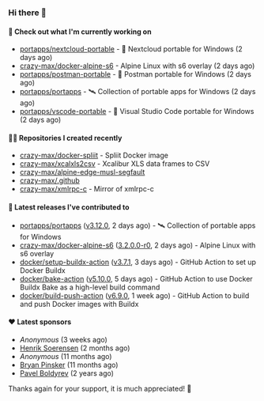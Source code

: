 ### Hi there 👋

#### 👷 Check out what I'm currently working on

- [portapps/nextcloud-portable](https://github.com/portapps/nextcloud-portable) - 🚀 Nextcloud portable for Windows (2 days ago)
- [crazy-max/docker-alpine-s6](https://github.com/crazy-max/docker-alpine-s6) - Alpine Linux with s6 overlay (2 days ago)
- [portapps/postman-portable](https://github.com/portapps/postman-portable) - 🚀 Postman portable for Windows (2 days ago)
- [portapps/portapps](https://github.com/portapps/portapps) - 🛰 Collection of portable apps for Windows (2 days ago)
- [portapps/vscode-portable](https://github.com/portapps/vscode-portable) - 🚀 Visual Studio Code portable for Windows (2 days ago)

#### 👨‍💻 Repositories I created recently

- [crazy-max/docker-spliit](https://github.com/crazy-max/docker-spliit) - Spliit Docker image
- [crazy-max/xcalxls2csv](https://github.com/crazy-max/xcalxls2csv) - Xcalibur XLS data frames to CSV
- [crazy-max/alpine-edge-musl-segfault](https://github.com/crazy-max/alpine-edge-musl-segfault)
- [crazy-max/.github](https://github.com/crazy-max/.github)
- [crazy-max/xmlrpc-c](https://github.com/crazy-max/xmlrpc-c) - Mirror of xmlrpc-c

#### 🚀 Latest releases I've contributed to

- [portapps/portapps](https://github.com/portapps/portapps) ([v3.12.0](https://github.com/portapps/portapps/releases/tag/v3.12.0), 2 days ago) - 🛰 Collection of portable apps for Windows
- [crazy-max/docker-alpine-s6](https://github.com/crazy-max/docker-alpine-s6) ([3.2.0.0-r0](https://github.com/crazy-max/docker-alpine-s6/releases/tag/3.2.0.0-r0), 2 days ago) - Alpine Linux with s6 overlay
- [docker/setup-buildx-action](https://github.com/docker/setup-buildx-action) ([v3.7.1](https://github.com/docker/setup-buildx-action/releases/tag/v3.7.1), 3 days ago) - GitHub Action to set up Docker Buildx
- [docker/bake-action](https://github.com/docker/bake-action) ([v5.10.0](https://github.com/docker/bake-action/releases/tag/v5.10.0), 5 days ago) - GitHub Action to use Docker Buildx Bake as a high-level build command
- [docker/build-push-action](https://github.com/docker/build-push-action) ([v6.9.0](https://github.com/docker/build-push-action/releases/tag/v6.9.0), 1 week ago) - GitHub Action to build and push Docker images with Buildx

#### ❤️ Latest sponsors
- _Anonymous_ (3 weeks ago)
- [Henrik Soerensen](https://github.com/hsoerensen) (2 months ago)
- _Anonymous_ (11 months ago)
- [Bryan Pinsker](https://github.com/BryanPinsker) (11 months ago)
- [Pavel Boldyrev](https://github.com/bpg) (2 years ago)

Thanks again for your support, it is much appreciated! 🙏
